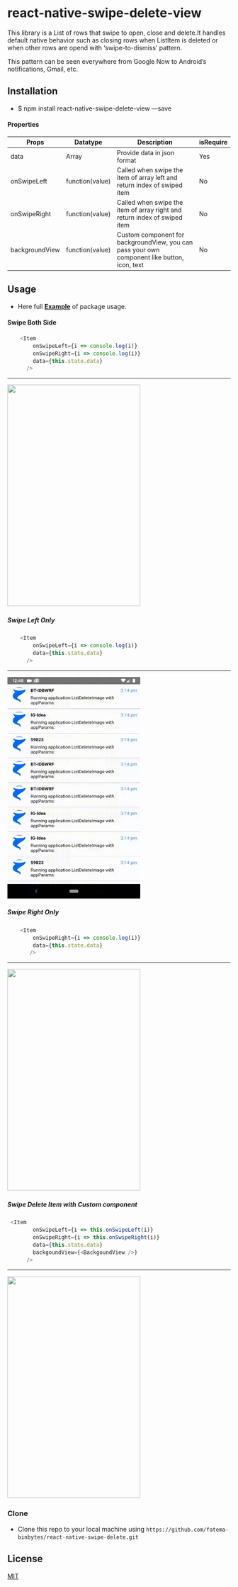 # react-native-swipe-delete-view 

 This library is a List of rows that swipe to open, close and delete.It handles default native behavior such as closing rows when ListItem is deleted or when other rows are opend with ‘swipe-to-dismiss’ pattern.

 This pattern can be seen everywhere from Google Now to Android’s notifications, Gmail, etc.

## Installation

- $ npm install react-native-swipe-delete-view —save
#### Properties

| Props     | Datatype    | Description | isRequire |
| --------|---------|-------|---------|
| data  | 	Array  | Provide data in json format  | Yes |
| onSwipeLeft | function(value) | Called when swipe the item of array left and return index of swiped item | No |
| onSwipeRight | function(value) | Called when swipe the item of array right and return index of swiped item | No |
| backgroundView | function(value) | Custom component for backgroundView, you can pass your own component like button, icon, text | No |

## Usage
  
-  Here full <a href="https://github.com/fatema-binbytes/react-native-swipe-delete/" target="_blank">**Example**</a> of package usage.

#### Swipe Both Side 
```javascript
    <Item 
        onSwipeLeft={i => console.log(i)}
        onSwipeRight={i => console.log(i)} 
        data={this.state.data} 
      />
```
---
<img src="https://github.com/fatema-binbytes/react-native-swipe-delete/blob/master/example/images/bothSideSwipe.gif" width="300" height="500">

##### Swipe Left Only
```javascript
    <Item 
        onSwipeLeft={i => console.log(i)}
        data={this.state.data} 
      />
```
---
<img src="https://github.com/fatema-binbytes/react-native-swipe-delete/blob/master/example/images/swipeLeft.gif" width="300" height="500">

##### Swipe Right Only
```javascript
    <Item 
        onSwipeRight={i => console.log(i)} 
        data={this.state.data} 
       />
```
---
<img src="https://github.com/fatema-binbytes/react-native-swipe-delete/blob/master/example/images/swipeRight.gif" width="300" height="500">

##### Swipe Delete Item with Custom component
```javascript
 <Item 
        onSwipeLeft={i => this.onSwipeLeft(i)}
        onSwipeRight={i => this.onSwipeRight(i)} 
        data={this.state.data} 
        backgoundView={<BackgoundView />}
      />
```
---
<img src="https://github.com/fatema-binbytes/react-native-swipe-delete/blob/master/example/images/addCustomComp.gif" width="300" height="500">

### Clone

- Clone this repo to your local machine using `https://github.com/fatema-binbytes/react-native-swipe-delete.git`

## License
[MIT](https://choosealicense.com/licenses/mit/)
